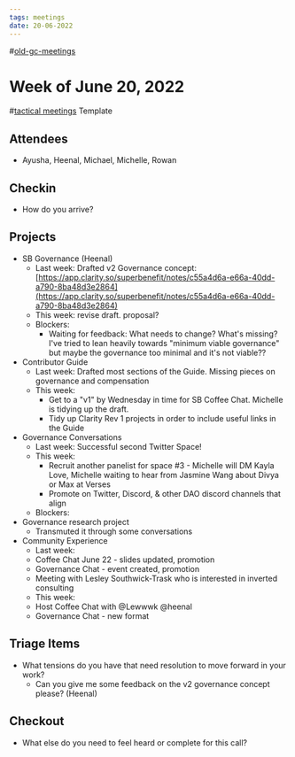```yaml
---
tags: meetings
date: 20-06-2022
---
```

#[old-gc-meetings](/notes/general-circle/old-gc-meetings/old-gc-meetings.md) 
# Week of June 20, 2022
#[tactical meetings](/notes/archive/clarity/Tags/tactical%20meetings.md) Template
## Attendees
- Ayusha, Heenal, Michael, Michelle, Rowan

## Checkin
- How do you arrive?

## Projects
- SB Governance (Heenal)
	- Last week: Drafted v2 Governance concept: [https://app.clarity.so/superbenefit/notes/c55a4d6a-e66a-40dd-a790-8ba48d3e2864](https://app.clarity.so/superbenefit/notes/c55a4d6a-e66a-40dd-a790-8ba48d3e2864) 
	- This week: revise draft. proposal?
	- Blockers: 
		- Waiting for feedback: What needs to change? What's missing? I've tried to lean heavily towards "minimum viable governance" but maybe the governance too minimal and it's not viable??
- Contributor Guide
	- Last week: Drafted most sections of the Guide. Missing pieces on governance and compensation
	- This week:
		- Get to a "v1" by Wednesday in time for SB Coffee Chat. Michelle is tidying up the draft.
		- Tidy up Clarity Rev 1 projects in order to include useful links in the Guide
- Governance Conversations
	- Last week: Successful second Twitter Space!
	- This week: 
		- Recruit another panelist for space #3 - Michelle will DM Kayla Love, Michelle waiting to hear from Jasmine Wang about Divya or Max at Verses
		- Promote on Twitter, Discord, & other DAO discord channels that align
	- Blockers: 
- Governance research project 
	- Transmuted it through some conversations
- Community Experience
	- Last week:
	- Coffee Chat June 22 - slides updated, promotion
	- Governance Chat - event created, promotion
	- Meeting with Lesley Southwick-Trask who is interested in inverted consulting 
	- This week:
	- Host Coffee Chat with @Lewwwk @heenal 
	- Governance Chat - new format 

## Triage Items
- What tensions do you have that need resolution to move forward in your work?
	- Can you give me some feedback on the v2 governance concept please? (Heenal)

## Checkout
- What else do you need to feel heard or complete for this call?



